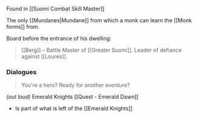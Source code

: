 Found in [[Suomi Combat Skill Master]]


The only [[Mundanes|Mundane]] from which a monk can learn the [[Monk forms]] from.

Board before the entrance of his dwelling:
> [[Berg]] – Battle Master of [[Greater Suomi]]. Leader of defiance against [[Loures]].

### Dialogues

> You're a hero? Ready for another aventure?

*(out loud)* Emerald Knights
[[Quest - Emerald Dawn]]
- Is part of what is left of the [[Emerald Knights]]